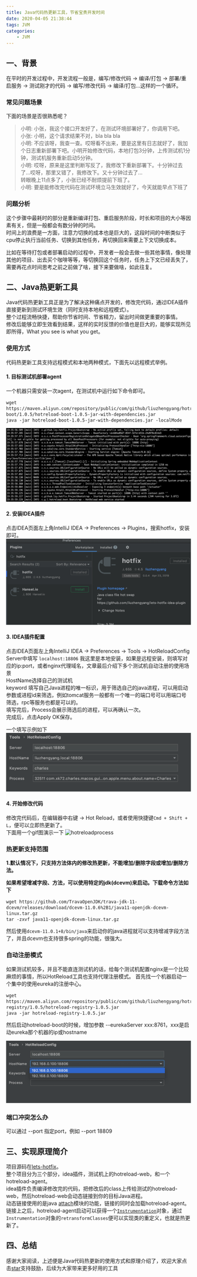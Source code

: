 ```yaml
---
title: Java代码热更新工具，节省宝贵开发时间
date: 2020-04-05 21:38:44
tags: JVM
categories: 
    - JVM
---
```


## 一、背景

在平时的开发过程中，开发流程一般是，编写/修改代码 -> 编译/打包 -> 部署/重启服务 -> 测试刚才的代码 -> 编写/修改代码 -> 编译/打包...这样的一个循环。

<!-- more -->

### 常见问题场景

下面的场景是否很熟悉呢？ 
> 小明: 小张，我这个接口开发好了，在测试环境部署好了，你调用下吧。   
> 小张: 小明，这个请求结果不对，bla bla bla   
> 小明: 不应该呀，我查一查。哎呀看不出来，要是这里有日志就好了，我加个日志重新部署下吧。小明开始修改代码，本地打包3分钟，上传测试机1分钟，测试机服务重新启动5分钟。   
> 小明: 哎呀，原来是这里判断写反了，我修改下重新部署下。十分钟过去了...哎呀，那里又错了，我修改下。又十分钟过去了...   
> 转眼晚上11点多了，小张已经不耐烦提前下班了。   
> 小明: 要是能修改完代码在测试环境立马生效就好了，今天就能早点下班了

### 问题分析

这个步骤中最耗时的部分是重新编译打包、重启服务阶段，时长和项目的大小等因素有关，但是一般都会有数分钟的时间。   
时间上的浪费是一方面，注意力切换的成本也是巨大的，这段时间的中断类似于cpu停止执行当前任务、切换到其他任务，再切换回来需要上下文切换成本。   

比如在等待打包或者部署启动的过程中，开发者一般会去做一些其他事情，像处理其他的项目、出去买个咖啡等等，等切换回这个任务时，任务上下文已经丢失了，需要再花点时间思考之前之前做了啥，接下来要做啥，如此往复。

## 二、Java热更新工具

Java代码热更新工具正是为了解决这种痛点开发的，修改完代码，通过IDEA插件直接更新到测试环境生效（同时支持本地和远程模式）。   
整个过程流畅快捷，帮助你节省时间、节省精力，留出时间做更重要的事情。   
修改后能够立即生效看到结果，这样的实时反馈的价值也是巨大的，能够实现所见即所得，What you see is what you get。

### 使用方式

代码热更新工具支持远程模式和本地两种模式，下面先以远程模式举例。

#### 1. 目标测试机部署agent

一个机器只需安装一次agent，在测试机中运行如下命令即可。
```
wget https://maven.aliyun.com/repository/public/com/github/liuzhengyang/hotreload-boot/1.0.5/hotreload-boot-1.0.5-jar-with-dependencies.jar
java -jar hotreload-boot-1.0.5-jar-with-dependencies.jar -localMode
```
![agentinstall](/assets/images/hotreloadinstall.png)

#### 2. 安装IDEA插件

点击IDEA页面左上角IntelliJ IDEA -> Preferences -> Plugins，搜索hotfix，安装即可。
![hotreload-idea](/assets/images/hotreload-idea.png)

#### 3. IDEA插件配置

点击IDEA页面左上角IntelliJ IDEA -> Preferences -> Tools -> HotReloadConfig   
Server中填写 `localhost:18806` 我这里是本地安装，如果是远程安装，则填写对应的ip:port，或者nginx代理域名，文章最后介绍下多个测试机自动注册的使用场景      
HostName选择自己的测试机   
keyword 填写自己Java进程的唯一标识，用于筛选自己的java进程，可以用启动参数或进程id来筛选，例如tomcat服务一般都有一个唯一的端口号可以用端口号筛选，rpc等服务也都是可以的。   
填写完后，Process会展示筛选后的进程，可以再确认一次。   
完成后，点击Apply OK保存。

一个填写示例如下   
![hotreloadideaconfig](/assets/images/hotreloadideaconfig.png)

#### 4. 开始修改代码

修改完代码后，在编辑器中右键 -> Hot Reload，或者使用快捷键`Cmd + Shift + L`，便可以立即热更新了。   
下面用一个gif图演示一下
![hotreloadprocess](/assets/images/HotReloadRecord.gif)

### 热更新支持范围

**1.默认情况下，只支持方法体内的修改热更新，不能增加/删除字段或增加/删除方法。**

**如果希望增减字段、方法，可以使用特定的jdk(dcevm)来启动。下载命令方法如下**
```
wget https://github.com/TravaOpenJDK/trava-jdk-11-dcevm/releases/download/dcevm-11.0.6%2B1/java11-openjdk-dcevm-linux.tar.gz
tar -zxvf java11-openjdk-dcevm-linux.tar.gz 
```
然后使用`dcevm-11.0.1+8/bin/java`来启动你的java进程就可以支持增减字段方法了，并且dcevm也支持很多spring的功能，很强大。

### 自动注册模式

如果测试机较多，并且不能直连测试机的话，给每个测试机配置nginx是一个比较麻烦的事情，所以HotReload工具也支持代理注册模式。
首先找一个机器启动一个集中的使用eureka的注册中心。
```
wget https://maven.aliyun.com/repository/public/com/github/liuzhengyang/hotreload-registry/1.0.5/hotreload-registry-1.0.5.jar
java -jar hotreload-registry-1.0.5.jar
```
然后启动hotreload-boot的时候，增加参数 --eurekaServer xxx:8761，xxx是启动eureka那个机器的ip或hostname

![multihost](/assets/images/hotreloadmultihost.png)

### 端口冲突怎么办

可以通过 --port 指定port，例如 --port 18809

## 三、实现原理简介

项目源码在[lets-hotfix](https://github.com/liuzhengyang/lets-hotfix)。   
整个项目分为三个部分，idea插件，测试机上的hotreload-web，和一个hotreload-agent。   
idea插件负责编译修改完的代码，把修改后的class上传给测试的hotreload-web，然后hotreload-web会动态链接到你的目标Java进程。   
动态链接使用的是java [attach](https://docs.oracle.com/en/java/javase/11/docs/api/jdk.attach/module-summary.html)模块的功能，链接的同时会加载hotreload-agent。   
链接上之后，hotreload-agent启动可以获得一个[`Instrumentation`](https://docs.oracle.com/en/java/javase/11/docs/api/java.instrument/java/lang/instrument/Instrumentation.html)对象，通过`Instrumentation`对象的`retransformClasses​`便可以实现类的重定义，也就是热更新了。

## 四、总结

感谢大家阅读，上述便是Java代码热更新的使用方式和原理介绍了，欢迎大家点击[star](https://github.com/liuzhengyang/lets-hotfix)支持鼓励，后续为大家带来更多好用的工具
